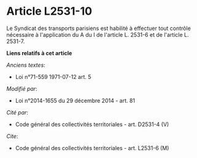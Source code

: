 # Article L2531-10

Le Syndicat des transports parisiens est habilité à effectuer tout contrôle nécessaire à l'application du A du I de l'article
L. 2531-6 et de l'article L. 2531-7.

**Liens relatifs à cet article**

_Anciens textes_:

  - Loi n°71-559 1971-07-12 art. 5

_Modifié par_:

  - Loi n°2014-1655 du 29 décembre 2014 - art. 81

_Cité par_:

  - Code général des collectivités territoriales - art. D2531-4 (V)

_Cite_:

  - Code général des collectivités territoriales - art. L2531-6 (M)
